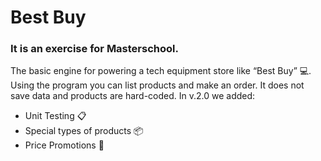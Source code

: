 # Best Buy
### It is an exercise for Masterschool. 
The basic engine for powering a tech equipment store like “Best Buy” 💻. Using the program you can list products and make an order.
It does not save data and products are hard-coded. In v.2.0 we added:
* Unit Testing 📋
* Special types of products 📦
* Price Promotions 🎁